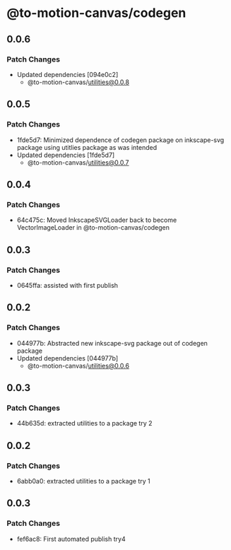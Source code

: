 # @to-motion-canvas/codegen

## 0.0.6

### Patch Changes

- Updated dependencies [094e0c2]
  - @to-motion-canvas/utilities@0.0.8

## 0.0.5

### Patch Changes

- 1fde5d7: Minimized dependence of codegen package on inkscape-svg package using utitlies package as was intended
- Updated dependencies [1fde5d7]
  - @to-motion-canvas/utilities@0.0.7

## 0.0.4

### Patch Changes

- 64c475c: Moved InkscapeSVGLoader back to become VectorImageLoader in @to-motion-canvas/codegen

## 0.0.3

### Patch Changes

- 0645ffa: assisted with first publish

## 0.0.2

### Patch Changes

- 044977b: Abstracted new inkscape-svg package out of codegen package
- Updated dependencies [044977b]
  - @to-motion-canvas/utilities@0.0.6

## 0.0.3

### Patch Changes

- 44b635d: extracted utilities to a package try 2

## 0.0.2

### Patch Changes

- 6abb0a0: extracted utilities to a package try 1

## 0.0.3

### Patch Changes

- fef6ac8: First automated publish try4
